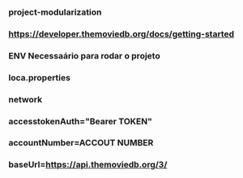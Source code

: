 ### project-modularization
### https://developer.themoviedb.org/docs/getting-started
### ENV Necessaário para rodar o projeto

### loca.properties
### network
### accesstokenAuth="Bearer TOKEN"
### accountNumber=ACCOUT NUMBER
### baseUrl=https://api.themoviedb.org/3/
